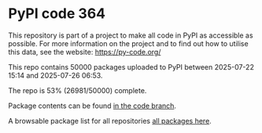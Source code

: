 # PyPI code 364

This repository is part of a project to make all code in PyPI as accessible as possible. For more information 
on the project and to find out how to utilise this data, see the website: https://py-code.org/

This repo contains 50000 packages uploaded to PyPI between 
2025-07-22 15:14 and 2025-07-26 06:53.

The repo is 53% (26981/50000) complete.

Package contents can be found [in the code branch](https://github.com/pypi-data/pypi-mirror-364/tree/code/packages).

A browsable package list for all repositories [all packages here](https://py-code.org/repositories/pypi-mirror-364).


